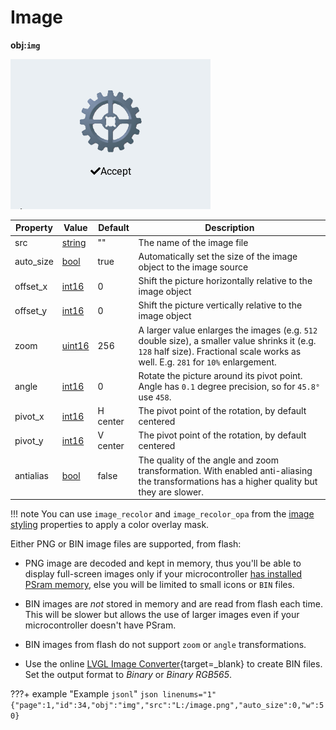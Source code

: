 
# Image
**obj:`img`**

![lv_img](images/lv_ex_img_1.png)

| Property | Value        | Default | Description
|----------|--------------|---------|--------------------------
| src      | [string][10] | ""      | The name of the image file
| auto_size| [bool][2]    | true    | Automatically set the size of the image object to the image source
| offset_x | [int16][9]   | 0       | Shift the picture horizontally relative to the image object
| offset_y | [int16][9]   | 0       | Shift the picture vertically relative to the image object
| zoom     | [uint16][9]  | 256     | A larger value enlarges the images (e.g. `512` double size), a smaller value shrinks it (e.g. `128` half size). Fractional scale works as well. E.g. `281` for `10%` enlargement.
| angle    | [int16][9]   | 0       | Rotate the picture around its pivot point. Angle has `0.1` degree precision, so for `45.8°` use `458`.
| pivot_x  | [int16][9]   | H center| The pivot point of the rotation, by default centered
| pivot_y  | [int16][9]   | V center| The pivot point of the rotation, by default centered
| antialias| [bool][2]    | false   | The quality of the angle and zoom transformation. With enabled anti-aliasing the transformations has a higher quality but they are slower.

!!! note
    You can use `image_recolor` and `image_recolor_opa` from the [image styling][5] properties to apply a color overlay mask.

Either PNG or BIN image files are supported, from flash:

- PNG image are decoded and kept in memory, thus you'll be able to display full-screen images only if your microcontroller [has installed PSram memory](../../getting-started/#recommended-boards),
  else you will be limited to small icons or `BIN` files.

- BIN images are *not* stored in memory and are read from flash each time. This will be slower but allows the use of larger images even if your microcontroller doesn't have PSram.   

- BIN images from flash do not support `zoom` or `angle` transformations.

- Use the online [LVGL Image Converter][16]{target=_blank} to create BIN files. Set the output format to *Binary* or *Binary RGB565*.


???+ example "Example `jsonl`"
    ```json linenums="1"
    {"page":1,"id":34,"obj":"img","src":"L:/image.png","auto_size":0,"w":50}
    ```
   
[1]: ../../data-types/#colors
[2]: ../../data-types/#boolean
[3]: ../../../configuration/gpio/#groupid
[4]: ../../styling/#general
[5]: ../../styling/#image
[6]: ../../styling/#value
[7]: ../../styling/#line
[8]: ../../styling/#scale
[9]: ../../data-types/#integer
[10]: ../../data-types/#string
[11]: ../../data-types/#json-object
[12]: ../../styling/
[13]: ../../styling/#padding-and-margin
[14]: ../../styling/#text
[15]: ../../data-types/#variables
[16]: https://lvgl.io/tools/imageconverter
[17]: ../../../integrations/home-assistant/sampl_conf/#using-tags
[18]: ../../styling/#parts
